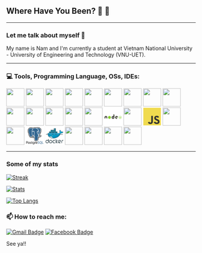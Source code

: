 ## Where Have You Been? :rofl: :rofl:
---
### Let me talk about myself :love_you_gesture:
My name is Nam and I'm currently a student at Vietnam National University - University of Engineering and Technology (VNU-UET).

<!-- I want to become a full-stack mobile development and luckily I enjoy coding :+1:

6 words to describe myself:
- :one: Diligent
- :two: Focused
- :three: Introverted
- :four: Quiet
- :five: Inexperienced
- :six: Studious

More about me:

:vietnam:
:leo: 
:video_game:
:headphones:
:beach_umbrella: -->

---
### :computer: Tools, Programming Language, OSs, IDEs:
<p align="left">
<img src=https://www.vectorlogo.zone/logos/ubuntu/ubuntu-icon.svg width="48" height="48"/>
<img src=https://www.vectorlogo.zone/logos/android/android-icon.svg width="48" height="48"/>
<img src=https://www.vectorlogo.zone/logos/visualstudio_code/visualstudio_code-icon.svg width="48" height="48"/>
<img src=https://www.vectorlogo.zone/logos/atom_io/atom_io-icon.svg width="48" height="48"/>
<img src=https://upload.wikimedia.org/wikipedia/commons/e/e3/Android_Studio_Icon_%282014-2019%29.svg width="48" height="48"/>
<img src=https://www.vectorlogo.zone/logos/heroku/heroku-icon.svg width="48" height="48"/>
<img src=https://www.vectorlogo.zone/logos/google_cloud/google_cloud-icon.svg width="48" height="48"/>
<img src=https://www.vectorlogo.zone/logos/nginx/nginx-icon.svg width="48" height="48"/>
<img src=https://www.vectorlogo.zone/logos/git-scm/git-scm-icon.svg width="48" height="48"/>
<img src=https://www.vectorlogo.zone/logos/github/github-icon.svg width="48" height="48"/>
<img src=https://www.vectorlogo.zone/logos/php/php-icon.svg width="48" height="48"/>
<img src=https://www.vectorlogo.zone/logos/npmjs/npmjs-icon.svg width="48" height="48"/>
<img src=https://www.vectorlogo.zone/logos/mysql/mysql-icon.svg width="48" height="48"/>
<img src=https://www.vectorlogo.zone/logos/getpostman/getpostman-icon.svg width="48" height="48"/>
<img src=https://raw.githubusercontent.com/devicons/devicon/master/icons/nodejs/nodejs-original-wordmark.svg width="48" height="48"/>
<img src=https://www.vectorlogo.zone/logos/expressjs/expressjs-icon.svg width="48" height="48"/>
<img src=https://raw.githubusercontent.com/devicons/devicon/master/icons/javascript/javascript-original.svg width="48" height="48"/>
<img src=https://www.vectorlogo.zone/logos/kotlinlang/kotlinlang-icon.svg width="48" height="48"/>
<img src=https://www.vectorlogo.zone/logos/mongodb/mongodb-icon.svg width="48" height="48"/>
<img src=https://raw.githubusercontent.com/devicons/devicon/master/icons/postgresql/postgresql-original-wordmark.svg width="48" height="48"/>
<img src=https://raw.githubusercontent.com/devicons/devicon/master/icons/docker/docker-original-wordmark.svg width="48" height="48"/>
<img src=https://www.vectorlogo.zone/logos/sqlite/sqlite-icon.svg width="48" height="48"/>
<img src=https://www.vectorlogo.zone/logos/firefox/firefox-icon.svg width="48" height="48"/>
<img src=https://www.vectorlogo.zone/logos/golang/golang-icon.svg width="48" height="48"/>
<img src=https://cdn.worldvectorlogo.com/logos/magento-2.svg width="48" height="48"/>
</p>

---
### Some of my stats
[![Streak](https://github-readme-streak-stats.herokuapp.com/?user=inFngNam&theme=dracula)](https://git.io/streak-stats)

[![Stats](https://github-readme-stats.vercel.app/api?username=inFngNam&theme=dracula)](https://github.com/anuraghazra/github-readme-stats)

[![Top Langs](https://github-readme-stats.vercel.app/api/top-langs/?username=inFngNam&theme=dracula&layout=compact)](https://github.com/anuraghazra/github-readme-stats)

### 📫 How to reach me:
[![Gmail Badge](https://img.shields.io/badge/-Gmail-d14836?style=flat-square&logo=Gmail&logoColor=white)](mailto:inf.ng.nam@gmail.com)
[![Facebook Badge](https://img.shields.io/badge/Facebook-1877F2?style=flat-square&logo=facebook&logoColor=white)](https://www.facebook.com/oinfamous)

See ya!!

<!-- [![Hits](https://hits.seeyoufarm.com/api/count/incr/badge.svg?url=https%3A%2F%2Fgithub.com%2FinFngNam%2Fhit-counter&count_bg=%2379C83D&title_bg=%23555555&icon=&icon_color=%23E7E7E7&title=View&edge_flat=false)](https://hits.seeyoufarm.com) -->

<!--
- 🔭 I’m currently working on ...
- 🌱 I’m currently learning ...
- 👯 I’m looking to collaborate on ...
- 🤔 I’m looking for help with ...
- 💬 Ask me about ...
- 📫 How to reach me: ...
- 😄 Pronouns: ...
- ⚡ Fun fact: ...
-->

<!-- [![Trophy](https://github-profile-trophy.vercel.app/?username=inFngNam&theme=dracula&column=7)](https://github.com/ryo-ma/github-profile-trophy) -->
